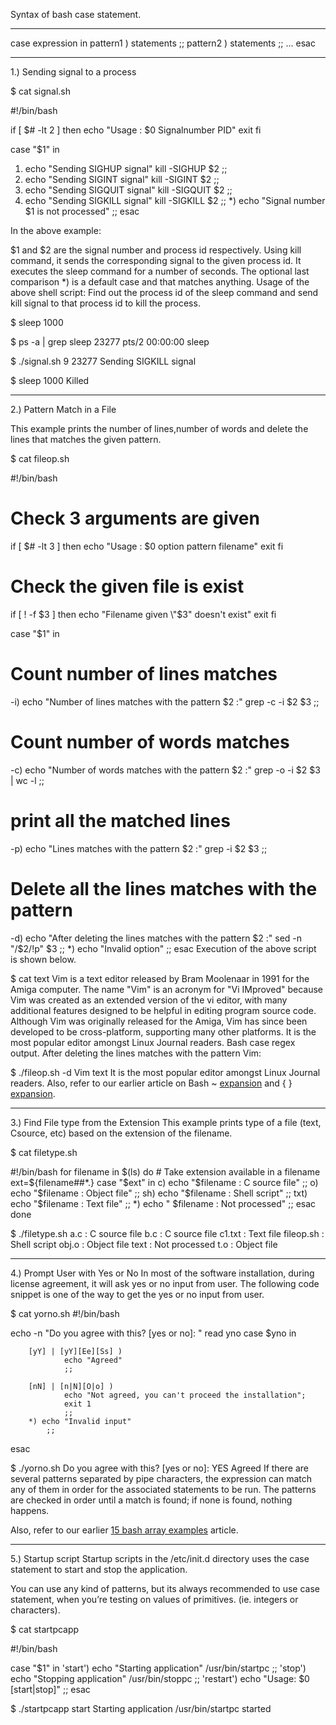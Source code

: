 Syntax of bash case statement.

-- -- -- -- -- -- -- --
case expression in
    pattern1 )
        statements ;;
    pattern2 )
        statements ;;
    ...
esac
-- -- --- --- --- -- --

1.) Sending signal to a process

$ cat signal.sh

#!/bin/bash

if [ $# -lt 2 ]
then
        echo "Usage : $0 Signalnumber PID"
        exit
fi

case "$1" in

1)  echo "Sending SIGHUP signal"
    kill -SIGHUP $2
    ;;
2)  echo  "Sending SIGINT signal"
    kill -SIGINT $2
    ;;
3)  echo  "Sending SIGQUIT signal"
    kill -SIGQUIT $2
    ;;
9) echo  "Sending SIGKILL signal"
   kill -SIGKILL $2
   ;;
*) echo "Signal number $1 is not processed"
   ;;
esac

In the above example:

$1 and $2 are the signal number and process id respectively.
Using kill command, it sends the corresponding signal to the given process id.
It executes the sleep command for a number of seconds.
The optional last comparison *) is a default case and that matches anything.
Usage of the above shell script: Find out the process id of the sleep command and send kill signal to that process id to kill the process.

$ sleep 1000

$ ps -a | grep sleep
23277 pts/2    00:00:00 sleep

$ ./signal.sh 9 23277
Sending SIGKILL signal

$ sleep 1000
Killed
-- -- -- -- -- -- -- -- -- -- -- -- --
2.) Pattern Match in a File

This example prints the number of lines,number of words and delete the lines that matches the given pattern.

$ cat fileop.sh

#!/bin/bash

# Check 3 arguments are given #
if [ $# -lt 3 ]
then
        echo "Usage : $0 option pattern filename"
        exit
fi

# Check the given file is exist #
if [ ! -f $3 ]
then
        echo "Filename given \"$3\" doesn't exist"
        exit
fi

case "$1" in

# Count number of lines matches
-i) echo "Number of lines matches with the pattern $2 :"
    grep -c -i $2 $3
    ;;
# Count number of words matches
-c) echo "Number of words matches with the pattern $2 :"
    grep -o -i $2 $3 | wc -l
    ;;
# print all the matched lines
-p) echo "Lines matches with the pattern $2 :"
    grep -i $2 $3
    ;;
# Delete all the lines matches with the pattern
-d) echo "After deleting the lines matches with the pattern $2 :"
    sed -n "/$2/!p" $3
    ;;
*) echo "Invalid option"
   ;;
esac
Execution of the above script is shown below.

$ cat text
Vim is a text editor released by Bram Moolenaar in 1991 for the Amiga computer.
The name "Vim" is an acronym for "Vi IMproved" because Vim was created as an extended version of the vi editor, with many additional features designed to be helpful in editing program source code.
Although Vim was originally released for the Amiga, Vim has since been developed to be cross-platform, supporting many other platforms.
It is the most popular editor amongst Linux Journal readers.
Bash case regex output. After deleting the lines matches with the pattern Vim:

$ ./fileop.sh  -d Vim text
It is the most popular editor amongst Linux Journal readers.
Also, refer to our earlier article on Bash ~ [expansion](https://www.thegeekstuff.com/2010/06/bash-tilde-expansion/) and { } [expansion](https://www.thegeekstuff.com/2010/06/bash-shell-brace-expansion/).
-- -- -- -- -- -- -- -- -- -- -- -- --
3.) Find File type from the Extension
This example prints type of a file (text, Csource, etc) based on the extension of the filename.

$ cat filetype.sh

#!/bin/bash
for filename in $(ls)
do
	# Take extension available in a filename
        ext=${filename##*\.}
        case "$ext" in
        c) echo "$filename : C source file"
           ;;
        o) echo "$filename : Object file"
           ;;
        sh) echo "$filename : Shell script"
            ;;
        txt) echo "$filename : Text file"
             ;;
        *) echo " $filename : Not processed"
           ;;
esac
done

$ ./filetype.sh
a.c : C source file
b.c : C source file
c1.txt : Text file
fileop.sh : Shell script
obj.o : Object file
text : Not processed
t.o : Object file
-- -- -- -- -- -- -- -- -- -- -- -- --
4.) Prompt User with Yes or No
In most of the software installation, during license agreement, it will ask yes or no input from user. The following code snippet is one of the way to get the yes or no input from user.

$ cat yorno.sh
#!/bin/bash

echo -n "Do you agree with this? [yes or no]: "
read yno
case $yno in

        [yY] | [yY][Ee][Ss] )
                echo "Agreed"
                ;;

        [nN] | [n|N][O|o] )
                echo "Not agreed, you can't proceed the installation";
                exit 1
                ;;
        *) echo "Invalid input"
            ;;
esac

$ ./yorno.sh
Do you agree with this? [yes or no]: YES
Agreed
If there are several patterns separated by pipe characters, the expression can match any of them in order for the associated statements to be run. The patterns are checked in order until a match is found; if none is found, nothing happens.

Also, refer to our earlier [15 bash array examples](https://www.thegeekstuff.com/2010/06/bash-array-tutorial/) article.
-- -- -- -- -- -- -- -- -- -- -- -- --
5.) Startup script
Startup scripts in the /etc/init.d directory uses the case statement to start and stop the application.

You can use any kind of patterns, but its always recommended to use case statement, when you’re testing on values of primitives. (ie. integers or characters).

$ cat startpcapp

#!/bin/bash

case "$1" in
'start')
echo "Starting application"
/usr/bin/startpc
;;
'stop')
echo "Stopping application"
/usr/bin/stoppc
;;
'restart')
echo "Usage: $0 [start|stop]"
;;
esac

$ ./startpcapp start
Starting application
/usr/bin/startpc started

